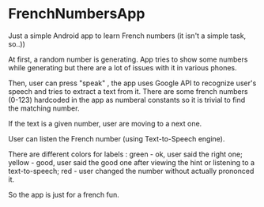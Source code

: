 # FrenchNumbersApp


Just a simple Android app to learn French numbers (it isn't a simple task, so..))

At first, a random number is generating. App tries to show some numbers while generating but there are a lot of issues with it in various phones.


Then, user can press "speak" , the app uses Google API to recognize user's speech and tries to extract a text from it. 
There are some french numbers (0-123) hardcoded in the app as numberal constants so it is trivial to find the matching number. 

If the text is a given number, user are moving to a next one. 

User can listen the French number (using Text-to-Speech engine).

There are different colors for labels : green - ok, user said the right one; yellow - good, user said the good one after viewing the hint or listening 
to a text-to-speech; red - user changed the number without actually prononced it. 





So the app is just for a french fun.
